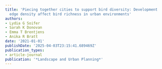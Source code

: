 ```yaml
---
title: 'Piecing together cities to support bird diversity: Development and forest
  edge density affect bird richness in urban environments'
authors:
- Lydia G Soifer
- Sarah K Donovan
- Emma T Brentjens
- Anika R Bratt
date: '2021-01-01'
publishDate: '2025-04-03T23:15:41.689469Z'
publication_types:
- article-journal
publication: '*Landscape and Urban Planning*'
---
```

